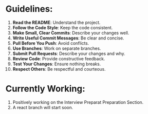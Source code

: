 # Guidelines:

1. **Read the README**: Understand the project.
2. **Follow the Code Style**: Keep the code consistent.
3. **Make Small, Clear Commits**: Describe your changes well.
4. **Write Useful Commit Messages**: Be clear and concise.
5. **Pull Before You Push**: Avoid conflicts.
6. **Use Branches**: Work on separate branches.
7. **Submit Pull Requests**: Describe your changes and why.
8. **Review Code**: Provide constructive feedback.
9. **Test Your Changes**: Ensure nothing breaks.
10. **Respect Others**: Be respectful and courteous.

# Currently Working:

1. Positively working on the Interview Preparat Preparation Section.
2. A react branch will start soon.
